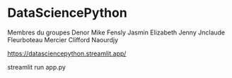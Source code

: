 # DataSciencePython

<!-- Projet d'analyse de donnees  -->
Membres du groupes
Denor Mike Fensly
Jasmin Elizabeth Jenny
Jnclaude Fleurboteau
Mercier Clifford Naourdjy


<!--Lien du Projet en ligne sur streamlit.io-->
https://datasciencepython.streamlit.app/
<!-- Code a ecrire dans votre terminal pour lancer l'application en ligne de commande  -->
streamlit run app.py
